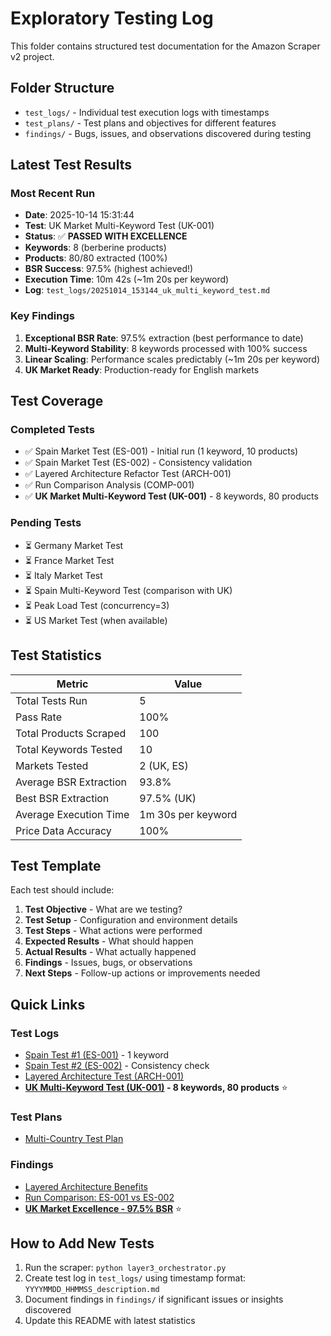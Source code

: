 # Exploratory Testing Log

This folder contains structured test documentation for the Amazon Scraper v2 project.

## Folder Structure

- `test_logs/` - Individual test execution logs with timestamps
- `test_plans/` - Test plans and objectives for different features
- `findings/` - Bugs, issues, and observations discovered during testing

## Latest Test Results

### Most Recent Run
- **Date**: 2025-10-14 15:31:44
- **Test**: UK Market Multi-Keyword Test (UK-001)
- **Status**: ✅ **PASSED WITH EXCELLENCE**
- **Keywords**: 8 (berberine products)
- **Products**: 80/80 extracted (100%)
- **BSR Success**: 97.5% (highest achieved!)
- **Execution Time**: 10m 42s (~1m 20s per keyword)
- **Log**: `test_logs/20251014_153144_uk_multi_keyword_test.md`

### Key Findings
1. **Exceptional BSR Rate**: 97.5% extraction (best performance to date)
2. **Multi-Keyword Stability**: 8 keywords processed with 100% success
3. **Linear Scaling**: Performance scales predictably (~1m 20s per keyword)
4. **UK Market Ready**: Production-ready for English markets

## Test Coverage

### Completed Tests
- ✅ Spain Market Test (ES-001) - Initial run (1 keyword, 10 products)
- ✅ Spain Market Test (ES-002) - Consistency validation
- ✅ Layered Architecture Refactor Test (ARCH-001)
- ✅ Run Comparison Analysis (COMP-001)
- ✅ **UK Market Multi-Keyword Test (UK-001)** - 8 keywords, 80 products

### Pending Tests
- ⏳ Germany Market Test
- ⏳ France Market Test
- ⏳ Italy Market Test
- ⏳ Spain Multi-Keyword Test (comparison with UK)
- ⏳ Peak Load Test (concurrency=3)
- ⏳ US Market Test (when available)

## Test Statistics

| Metric | Value |
|--------|-------|
| Total Tests Run | 5 |
| Pass Rate | 100% |
| Total Products Scraped | 100 |
| Total Keywords Tested | 10 |
| Markets Tested | 2 (UK, ES) |
| Average BSR Extraction | 93.8% |
| Best BSR Extraction | 97.5% (UK) |
| Average Execution Time | 1m 30s per keyword |
| Price Data Accuracy | 100% |

## Test Template

Each test should include:
1. **Test Objective** - What are we testing?
2. **Test Setup** - Configuration and environment details
3. **Test Steps** - What actions were performed
4. **Expected Results** - What should happen
5. **Actual Results** - What actually happened
6. **Findings** - Issues, bugs, or observations
7. **Next Steps** - Follow-up actions or improvements needed

## Quick Links

### Test Logs
- [Spain Test #1 (ES-001)](test_logs/20251014_spain_test.md) - 1 keyword
- [Spain Test #2 (ES-002)](test_logs/20251014_130600_spain_run.md) - Consistency check
- [Layered Architecture Test (ARCH-001)](test_logs/20251014_layered_architecture_test.md)
- **[UK Multi-Keyword Test (UK-001)](test_logs/20251014_153144_uk_multi_keyword_test.md) - 8 keywords, 80 products** ⭐

### Test Plans
- [Multi-Country Test Plan](test_plans/multi_country_test_plan.md)

### Findings
- [Layered Architecture Benefits](findings/layered_architecture_benefits.md)
- [Run Comparison: ES-001 vs ES-002](findings/run_comparison_es001_vs_es002.md)
- **[UK Market Excellence - 97.5% BSR](findings/uk_market_excellence.md)** ⭐

## How to Add New Tests

1. Run the scraper: `python layer3_orchestrator.py`
2. Create test log in `test_logs/` using timestamp format: `YYYYMMDD_HHMMSS_description.md`
3. Document findings in `findings/` if significant issues or insights discovered
4. Update this README with latest statistics
